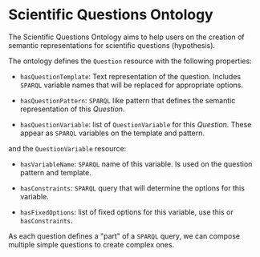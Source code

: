 #  Scientific Questions Ontology

The Scientific Questions Ontology aims to help users on the creation of semantic representations for scientific questions (hypothesis).

The ontology defines the `Question` resource with the following properties:

 - `hasQuestionTemplate`: Text representation of the question. Includes `SPARQL` variable names that will be replaced for appropriate options.
 
 - `hasQuestionPattern`: `SPARQL` like pattern that defines the semantic representation of this *Question*.
 
 - `hasQuestionVariable`: list of `QuestionVariable` for this *Question*. These appear as `SPARQL` variables on the template and pattern.
 
and the `QuestionVariable` resource:
 
 - `hasVariableName`: `SPARQL` name of this variable. Is used on the question pattern and template.
 
 - `hasConstraints`: `SPARQL` query that will determine the options for this variable.
 
 - `hasFixedOptions`: list of fixed options for this variable, use this or `hasConstraints`.

As each question defines a "part" of a `SPARQL` query, we can compose multiple simple questions to create complex ones.
